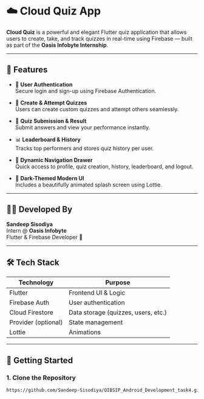 # ☁️ Cloud Quiz App

**Cloud Quiz** is a powerful and elegant Flutter quiz application that allows users to create, take, and track quizzes in real-time using Firebase — built as part of the **Oasis Infobyte Internship**.

---

## 📱 Features

- 🔐 **User Authentication**  
  Secure login and sign-up using Firebase Authentication.

- 🧠 **Create & Attempt Quizzes**  
  Users can create custom quizzes and attempt others seamlessly.

- 📝 **Quiz Submission & Result**  
  Submit answers and view your performance instantly.

- 📊 **Leaderboard & History**  
  Tracks top performers and stores quiz history per user.

- 🎯 **Dynamic Navigation Drawer**  
  Quick access to profile, quiz creation, history, leaderboard, and logout.

- 🎨 **Dark-Themed Modern UI**  
  Includes a beautifully animated splash screen using Lottie.

---

## 🧑‍💻 Developed By

**Sandeep Sisodiya**  
Intern @ **Oasis Infobyte**  
Flutter & Firebase Developer 💙

---

## 🛠️ Tech Stack

| Technology         | Purpose                            |
|--------------------|------------------------------------|
| Flutter            | Frontend UI & Logic                |
| Firebase Auth      | User authentication                |
| Cloud Firestore    | Data storage (quizzes, users, etc.)|
| Provider (optional)| State management                   |
| Lottie             | Animations                         |

---

## 🚀 Getting Started

### 1. Clone the Repository
```bash
https://github.com/Sandeep-Sisodiya/OIBSIP_Android_Development_task4.git
